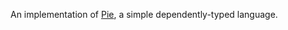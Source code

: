 An implementation of [Pie](https://github.com/the-little-typer/pie), a simple dependently-typed language.
